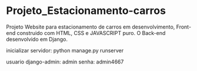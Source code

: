 # Projeto_Estacionamento-carros
 Projeto Website para estacionamento de carros em desenvolvimento, Front-end construido com HTML, CSS e JAVASCRIPT puro. O Back-end desenvolvido em Django.

 inicializar servidor: python manage.py runserver

 usuario django-admin: admin
 senha: admin4667

